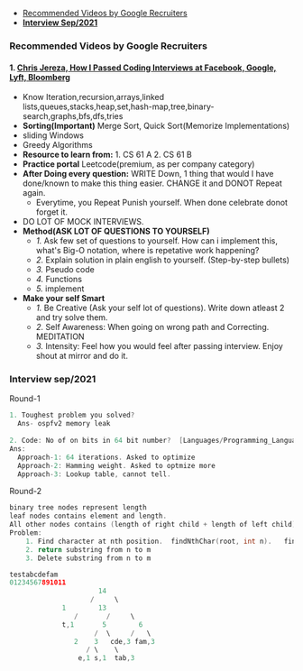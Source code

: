 - [Recommended Videos by Google Recruiters](#r)
- **[Interview Sep/2021](#i)**

<a name=r></a>
### Recommended Videos by Google Recruiters
#### 1. [Chris Jereza, How I Passed Coding Interviews at Facebook, Google, Lyft, Bloomberg](https://www.youtube.com/watch?v=lDTKnzrX6qU&feature=youtu.be)
  - Know Iteration,recursion,arrays,linked lists,queues,stacks,heap,set,hash-map,tree,binary-search,graphs,bfs,dfs,tries
  - **Sorting(Important)** Merge Sort, Quick Sort(Memorize Implementations)
  - sliding Windows
  - Greedy Algorithms
  - **Resource to learn from:** 1. CS 61 A    2. CS 61 B
  - **Practice portal** Leetcode(premium, as per company category)
  - **After Doing every question:** WRITE Down, 1 thing that would I have done/known to make this thing easier. CHANGE it and DONOT Repeat again.
    - Everytime, you Repeat Punish yourself. When done celebrate donot forget it.
  - DO LOT OF MOCK INTERVIEWS.  
  - **Method(ASK LOT OF QUESTIONS TO YOURSELF)**
    - *1.* Ask few set of questions to yourself. How can i implement this, what's Big-O notation, where is repetative work happening?
    - *2.* Explain solution in plain english to yourself. (Step-by-step bullets)
    - *3.* Pseudo code
    - *4.* Functions
    - *5.* implement
  - **Make your self Smart**
    - *1.* Be Creative (Ask your self lot of questions). Write down atleast 2 and try solve them.
    - *2.* Self Awareness: When going on wrong path and Correcting. MEDITATION
    - *3.* Intensity: Feel how you would feel after passing interview. Enjoy shout at mirror and do it.
 
<a name=i></a>
### Interview sep/2021
Round-1
```c
1. Toughest problem you solved?
  Ans- ospfv2 memory leak
  
2. Code: No of on bits in 64 bit number?  [Languages/Programming_Languages/C/Bitwise/Count_on_Bits/]
Ans: 
  Approach-1: 64 iterations. Asked to optimize
  Approach-2: Hamming weight. Asked to optmize more
  Approach-3: Lookup table, cannot tell.
```
Round-2
```c
binary tree nodes represent length
leaf nodes contains element and length.
All other nodes contains (length of right child + length of left child)
Problem:
	1. Find character at nth position.	findNthChar(root, int n).	findNthChar(root, 6) => c
	2. return substring from n to m  
	3. Delete substring from n to m

testabcdefam
01234567891011
                      14
                    /     \
	      	 1        13
                /       /     \		 
             t,1       5        6
                     /  \     /   \ 
	            2    3   cde,3 fam,3
                   / \    \
                 e,1 s,1  tab,3	
```
